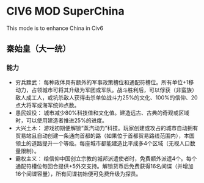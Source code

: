 # CIV6 MOD SuperChina
This mode is to enhance China in Civ6

## 秦始皇（大一统）
### 能力
* 穷兵黩武： 每种政体具有额外的军事政策槽位和通配符槽位。所有单位+1移动力，占领城市可将其升级为军团或军队。战斗胜利后，可以俘获（非蛮族）敌人成工人，或坑杀敌人获得击杀单位战斗力25%的文化、100%的信仰、20点大将军或海军统帅点数。
* 愚民奴役： 城市减少80%科技值和文化值。建造远古、古典的奇观或区域时，可以使用建造者推进25%的进度。
* 大兴土木： 游戏初期便解锁“蒸汽动力”科技。玩家创建或攻占的城市自动拥有贸易站且自动创建一条通向首都的路（如果位于首都贸易路线范围内），本国领土的道路提升一个等级。每座城市都能建造比平成多4个区域（无视人口数量限制）。
* 霸权主义： 给信仰中国创立宗教的城邦派遣使者时，免费额外派遣4个。每个通配符槽位每回合提供+5外交支持。解锁货币后免费获得16名间谍（并增加16个间谍容量），所有间谍初始便可免费升级为探员。
